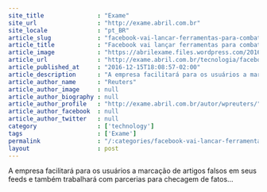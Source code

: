 ```yaml
---
site_title               : "Exame"
site_url                 : "http://exame.abril.com.br"
site_locale              : "pt_BR"
article_slug             : "facebook-vai-lancar-ferramentas-para-combater-noticias-falsas"
article_title            : "Facebook vai lançar ferramentas para combater notícias falsas"
article_image            : "https://abrilexame.files.wordpress.com/2016/10/size_960_16_9_thumb-98816101240-facebook-resized.jpg?quality=70&strip=all&w=960"
article_url              : "http://exame.abril.com.br/tecnologia/facebook-vai-lancar-ferramentas-para-combater-noticias-falsas/"
article_published_at     : "2016-12-15T18:08:57-02:00"
article_description      : "A empresa facilitará para os usuários a marcação de artigos falsos em seus feeds e também trabalhará com parcerias para checagem de fatos..."
article_author_name      : "Reuters"
article_author_image     : null
article_author_biography : null
article_author_profile   : "http://exame.abril.com.br/autor/wpreuters/"
article_author_facebook  : null
article_author_twitter   : null
category                 : ['technology']
tags                     : ['Exame']
permalink                : "/:categories/facebook-vai-lancar-ferramentas-para-combater-noticias-falsas/"
layout                   : post
---
```


A empresa facilitará para os usuários a marcação de artigos falsos em seus feeds e também trabalhará com parcerias para checagem de fatos...
